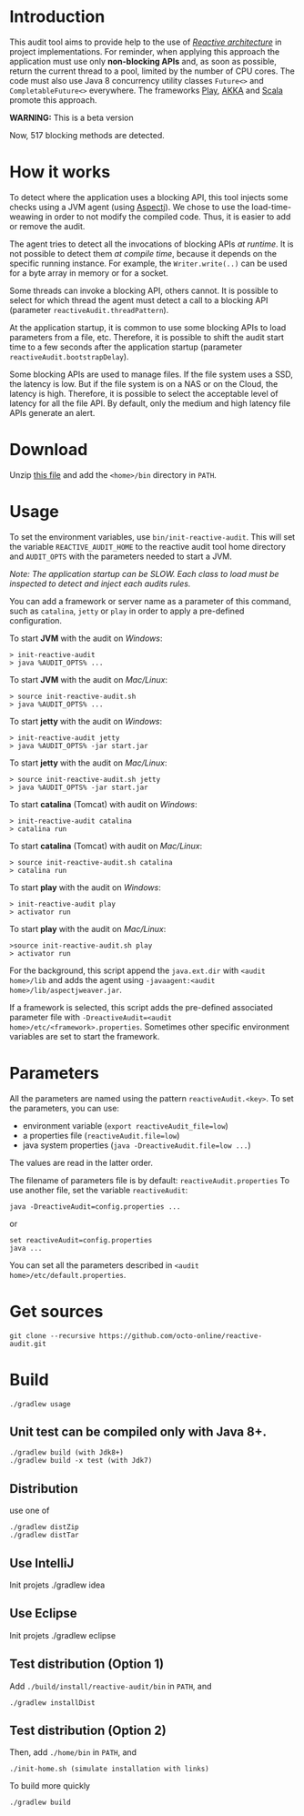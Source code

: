 # Introduction
This audit tool aims to provide help to the use of *[Reactive architecture](http://www.reactivemanifesto.org/)* in project implementations.
For reminder, when applying this approach the application must use only **non-blocking APIs** and,
as soon as possible, return the current thread to a pool, limited by the number of CPU cores.
The code must also use Java 8 concurrency utility classes `Future<>` and `CompletableFuture<>` everywhere.
The frameworks [Play](https://www.playframework.com/ "Play framework"), [AKKA](http://www.akka.io/ "AKKA framework")
and [Scala](http://www.scala-lang.org/ "Scala lang") promote this approach.

**WARNING:** This is a beta version

Now, 517 blocking methods are detected.

# How it works
To detect where the application uses a blocking API, this tool injects some
checks using a JVM agent (using [Aspectj](https://www.eclipse.org/aspectj/)).
We chose to use the load-time-weawing in order to not modify the compiled code.
Thus, it is easier to add or remove the audit.

The agent tries to detect all the invocations of blocking APIs *at runtime*.
It is not possible to detect them *at compile time*, because it 
depends on the specific running instance. For example, the
`Writer.write(..)` can be used for a byte array in memory
or for a socket.

Some threads can invoke a blocking API, others cannot. It is possible
to select for which thread the agent must detect a call to a blocking API
(parameter `reactiveAudit.threadPattern`).

At the application startup, it is common to use some blocking APIs to
load parameters from a file, etc. Therefore, it is possible to shift the
audit start time to a few seconds after the application startup
(parameter `reactiveAudit.bootstrapDelay`).

Some blocking APIs are used to manage files. If the file system uses a SSD,
the latency is low. But if the file system is on a NAS or on the Cloud,
the latency is high. Therefore, it is possible to select the
acceptable level of latency for all the file API. By default, only the
medium and high latency file APIs generate an alert.

# Download
Unzip [this file](https://oss.sonatype.org/content/groups/staging/com/octo/reactive/audit/reactive-audit-agent/0.7/reactive-audit-agent-0.7.zip)
and add the `<home>/bin` directory in `PATH`.

# Usage
To set the environment variables, use `bin/init-reactive-audit`.
This will set the variable `REACTIVE_AUDIT_HOME` to the reactive audit tool home directory
and `AUDIT_OPTS` with the parameters needed to start a JVM.

_Note: The application startup can be *SLOW*. Each class to load must be inspected
to *detect* and *inject* each audits rules._

You can add a framework or server name as a parameter of this command, such as
`catalina`, `jetty` or `play` in order to apply a pre-defined configuration.

To start **JVM** with the audit on *Windows*:

    > init-reactive-audit
    > java %AUDIT_OPTS% ...

To start **JVM** with the audit on *Mac/Linux*:

    > source init-reactive-audit.sh
    > java %AUDIT_OPTS% ...

To start **jetty** with the audit on *Windows*:

    > init-reactive-audit jetty
    > java %AUDIT_OPTS% -jar start.jar

To start **jetty** with the audit on *Mac/Linux*:

    > source init-reactive-audit.sh jetty
    > java %AUDIT_OPTS% -jar start.jar

To start **catalina** (Tomcat) with audit on *Windows*:

    > init-reactive-audit catalina
    > catalina run

To start **catalina** (Tomcat) with audit on *Mac/Linux*:

    > source init-reactive-audit.sh catalina
    > catalina run

To start **play** with the audit on *Windows*:

    > init-reactive-audit play
    > activator run

To start **play** with the audit on *Mac/Linux*:

    >source init-reactive-audit.sh play
    > activator run

For the background, this script append the `java.ext.dir` with `<audit home>/lib`
and adds the agent using `-javaagent:<audit home>/lib/aspectjweaver.jar`.

If a framework is selected, this script adds the pre-defined associated parameter file
with `-DreactiveAudit=<audit home>/etc/<framework>.properties`.
Sometimes other specific environment variables are set to start the framework.

# Parameters
All the parameters are named using the pattern `reactiveAudit.<key>`.
To set the parameters, you can use:

* environment variable (`export reactiveAudit_file=low`)
* a properties file (`reactiveAudit.file=low`)
* java system properties (`java -DreactiveAudit.file=low ...`)

The values are read in the latter order.

The filename of parameters file is by default: `reactiveAudit.properties`
To use another file, set the variable `reactiveAudit`:

    java -DreactiveAudit=config.properties ...
    
or

    set reactiveAudit=config.properties
    java ...

You can set all the parameters described in `<audit home>/etc/default.properties`.

# Get sources
    git clone --recursive https://github.com/octo-online/reactive-audit.git

# Build
    ./gradlew usage

## Unit test can be compiled only with Java 8+.

    ./gradlew build (with Jdk8+)
    ./gradlew build -x test (with Jdk7)

## Distribution
use one of

    ./gradlew distZip
    ./gradlew distTar

## Use IntelliJ
Init projets
    ./gradlew idea

## Use Eclipse
Init projets
    ./gradlew eclipse

## Test distribution (Option 1)
Add `./build/install/reactive-audit/bin` in `PATH`, and

    ./gradlew installDist


## Test distribution (Option 2)
Then, add `./home/bin` in `PATH`, and

    ./init-home.sh (simulate installation with links)
    
To build more quickly

    ./gradlew build

